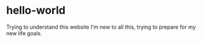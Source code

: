 # hello-world
Trying to understand this website
I'm new to all this, trying to prepare for my new life goals.

